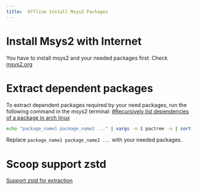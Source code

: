 ```yaml
---
title:  Offline Install Msys2 Packages
---
```


<!--description-->

# Install Msys2 with Internet

You have to install msys2 and your needed packages first. Check [msys2.org]([https://www.msys2.org/](https://www.msys2.org/)
)

# Extract dependent packages

To extract dependent packages required by your need packages, run the following command in the msys2 terminal: [#Recursively list dependencies of a package in arch linux
](https://superuser.com/questions/1308034/recursively-list-dependencies-of-a-package-in-arch-linux)
```bash
echo "package_name1 package_name2 ..." | xargs -n 1 pactree -u | sort -u | xargs -n 1 pacman -Sp > /myPackages.list
```
Replace `package_name1 package_name2 ...` with your needed packages. 

# Scoop support zstd

[Support zstd for extraction](https://github.com/lukesampson/scoop/issues/3990)
